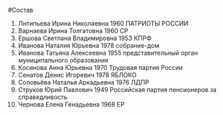 #Состав
1. Лнтипьева Ирина Николаевна 1960 ПАТРИОТЫ РОССИИ
2. Варнаева Ирина Толгатовна 1960 СР
3. Ершова Светлана Владимировна 1953 КПРФ
4. Иванова Наталия Юрьевна 1978 собрание-дом
5. Иванова Татьяна Алексеевна 1955 представительный орган муниципального образования
6. Косинова Анна Юрьевна 1970 Трудовая партия России
7. Сенатов Денис Игоревич 1978 ЯБЛОКО
8. Соловьёва Наталья Аркадьевна 1976 ЛДПР
9. Струков Юрий Павлович 1949 Российская партия пенсионеров за справедливость
10. Чернова Елена Генадьевна 1968 ЕР

